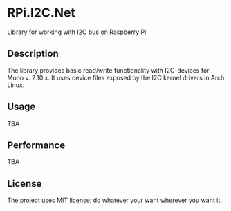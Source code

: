 RPi.I2C.Net
===========

Library for working with I2C bus on Raspberry Pi

## Description
The library provides basic read/write functionality with I2C-devices for Mono v. 2.10.x.
It uses device files exposed by the I2C kernel drivers in Arch Linux.

## Usage
TBA

## Performance
TBA


## License
The project uses [MIT license](https://github.com/mshmelev/RPi.I2C.Net/blob/master/license.txt): do whatever your want wherever you want it.

